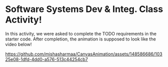 # Software Systems Dev & Integ. Class Activity!

In this activity, we were asked to complete the TODO requirements in the starter code. After completion, the animation is supposed to look like the video below! 

https://github.com/mishasharmaa/CanvasAnimation/assets/148586686/10325e08-1dfd-4dd0-a576-513c44254cb7

